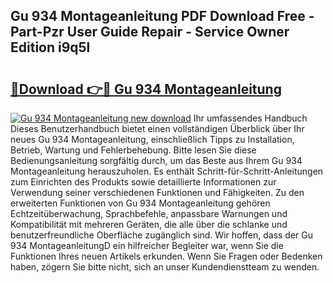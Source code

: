 ## Gu 934 Montageanleitung PDF Download Free - Part-Pzr User Guide Repair - Service Owner Edition i9q5l

# <h2><a href="http://df74yt8.blite.top/?on=Gu+934+Montageanleitung">🔗Download 👉🔴 Gu 934 Montageanleitung</a></h2>

[![Gu 934 Montageanleitung new download](https://i.imgur.com/lujVjoI.png)](http://df74yt8.blite.top/?on=Gu+934+Montageanleitung)
Ihr umfassendes Handbuch Dieses Benutzerhandbuch bietet einen vollständigen Überblick über Ihr neues Gu 934 Montageanleitung, einschließlich Tipps zu Installation, Betrieb, Wartung und Fehlerbehebung. Bitte lesen Sie diese Bedienungsanleitung sorgfältig durch, um das Beste aus Ihrem Gu 934 Montageanleitung herauszuholen. Es enthält Schritt-für-Schritt-Anleitungen zum Einrichten des Produkts sowie detaillierte Informationen zur Verwendung seiner verschiedenen Funktionen und Fähigkeiten. Zu den erweiterten Funktionen von Gu 934 Montageanleitung gehören Echtzeitüberwachung, Sprachbefehle, anpassbare Warnungen und Kompatibilität mit mehreren Geräten, die alle über die schlanke und benutzerfreundliche Oberfläche zugänglich sind. Wir hoffen, dass der Gu 934 MontageanleitungD ein hilfreicher Begleiter war, wenn Sie die Funktionen Ihres neuen Artikels erkunden. Wenn Sie Fragen oder Bedenken haben, zögern Sie bitte nicht, sich an unser Kundendienstteam zu wenden.
